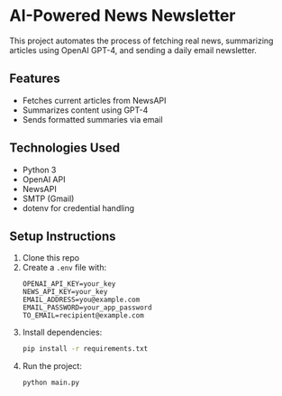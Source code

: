 # AI-Powered News Newsletter

This project automates the process of fetching real news, summarizing articles using OpenAI GPT-4, and sending a daily email newsletter.

## Features
- Fetches current articles from NewsAPI
- Summarizes content using GPT-4
- Sends formatted summaries via email

## Technologies Used
- Python 3
- OpenAI API
- NewsAPI
- SMTP (Gmail)
- dotenv for credential handling

## Setup Instructions
1. Clone this repo
2. Create a `.env` file with:
    ```
    OPENAI_API_KEY=your_key
    NEWS_API_KEY=your_key
    EMAIL_ADDRESS=you@example.com
    EMAIL_PASSWORD=your_app_password
    TO_EMAIL=recipient@example.com
    ```
3. Install dependencies:
    ```bash
    pip install -r requirements.txt
    ```
4. Run the project:
    ```bash
    python main.py
    ```
